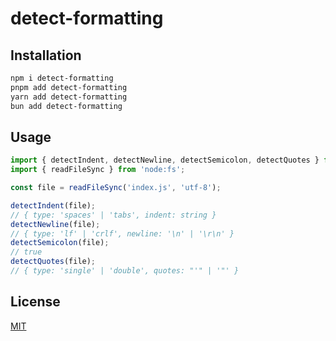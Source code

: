 # detect-formatting

## Installation

```sh
npm i detect-formatting
pnpm add detect-formatting
yarn add detect-formatting
bun add detect-formatting
```

## Usage

```ts
import { detectIndent, detectNewline, detectSemicolon, detectQuotes } from 'detect-formatting';
import { readFileSync } from 'node:fs';

const file = readFileSync('index.js', 'utf-8');

detectIndent(file);
// { type: 'spaces' | 'tabs', indent: string }
detectNewline(file);
// { type: 'lf' | 'crlf', newline: '\n' | '\r\n' }
detectSemicolon(file);
// true
detectQuotes(file);
// { type: 'single' | 'double', quotes: "'" | '"' }
```

## License

[MIT](LICENSE)
